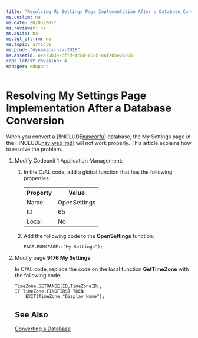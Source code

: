 ```yaml
---
title: "Resolving My Settings Page Implementation After a Database Conversion"
ms.custom: na
ms.date: 20/03/2017
ms.reviewer: na
ms.suite: na
ms.tgt_pltfrm: na
ms.topic: article
ms.prod: "dynamics-nav-2018"
ms.assetid: 6ea75b39-cf7d-4c88-868b-86fa0be2426b
caps.latest.revision: 4
manager: edupont
---
```

# Resolving My Settings Page Implementation After a Database Conversion
When you convert a [!INCLUDE[navcorfu](includes/navcorfu_md.md)] database, the My Settings page in the  [!INCLUDE[nav_web_md](includes/nav_web_md.md)] will not work properly. This article explains how to resolve the problem.


1. Modify Codeunit 1 Application Management:

   1. In the C/AL code, add a global function that has the following properties:

      <table>
      <tr>
      <th>Property</th>
      <th>Value</th>
      </tr>
      <tr>
      <td>Name</td>
      <td>OpenSettings</td>
      </tr>
      <tr>
      <td>ID</td>
      <td>65</td>
      </tr>
      <tr>
      <td>Local</td>
      <td>No</td>
      </tr>
      </table>
   2. Add the following code to the **OpenSettings** function:
      ```
      PAGE.RUN(PAGE::"My Settings");
      ```
2. Modify page **9176 My Settings**:

    In C/AL code, replace the code on the local function **GetTimeZone** with the following code.
    ```
    TimeZone.SETRANGE(ID,TimeZoneID);
    IF TimeZone.FINDFIRST THEN
        EXIT(TimeZone."Display Name");
    ```
   ## See Also  
   [Converting a Database](Converting-a-Database.md)
